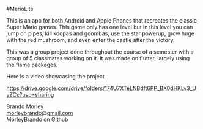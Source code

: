 #MarioLite

This is an app for both Android and Apple Phones that recreates the classic Super Mario games. This game only has one level but in this level you can jump on pipes, kill koopas and goombas, use the star powerup, grow huge with the red mushroom, and even enter the castle after the victory.

This was a group project done throughout the course of a semester with a group of 5 classmates working on it. It was made on flutter, largely using the flame packages. 

Here is a video showcasing the project

https://drive.google.com/drive/folders/174U7XTeLNBdft6PP_BX0dHKLv3_UyZCc?usp=sharing 

Brando Morley
<br>
morleybrando@gmail.com
<br>
MorleyBrando on Github
